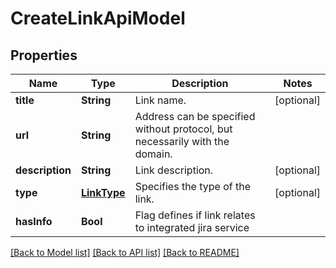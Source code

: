 # CreateLinkApiModel

## Properties
Name | Type | Description | Notes
------------ | ------------- | ------------- | -------------
**title** | **String** | Link name. | [optional] 
**url** | **String** | Address can be specified without protocol, but necessarily with the domain. | 
**description** | **String** | Link description. | [optional] 
**type** | [**LinkType**](LinkType.md) | Specifies the type of the link. | [optional] 
**hasInfo** | **Bool** | Flag defines if link relates to integrated jira service | 

[[Back to Model list]](../README.md#documentation-for-models) [[Back to API list]](../README.md#documentation-for-api-endpoints) [[Back to README]](../README.md)


